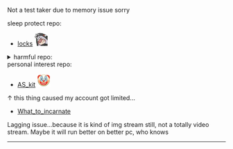 Not a test taker due to memory issue sorry

sleep protect repo:

  - [locks](https://github.com/DAF201/locks)
[<img src='https://github.com/DAF201/What_to_incarnate/blob/main/video/source/ybb.png' width='30px' >](https://github.com/DAF201/locks)

<details>
  <summary markdown="span">harmful repo:</summary>
      C_kill: https://github.com/DAF201/C_kill, the CS1337 prod is driving me crazy
</details>
personal interest repo:
    
  - [AS_kit](https://github.com/DAF201/AS_kit)
  [<img src='https://github.com/DAF201/What_to_incarnate/blob/main/video/source/joker.png' width='30px' >](https://github.com/DAF201/locks)
  
  ↑ this thing caused my account got limited...

  - [What_to_incarnate](https://github.com/DAF201/What_to_incarnate)

  Lagging issue...because it is kind of img stream still, not a totally video stream. Maybe it will run better on better pc, who knows
____
